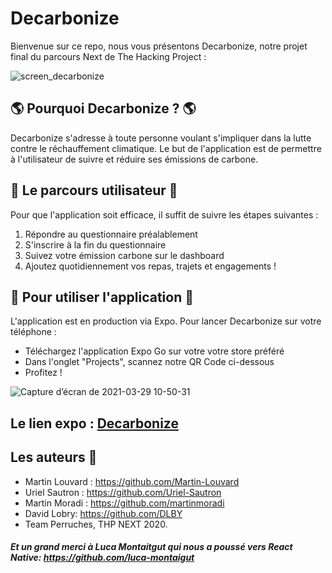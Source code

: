 # Decarbonize

Bienvenue sur ce repo, nous vous présentons Decarbonize, notre projet final du parcours Next 
de The Hacking Project :

![screen_decarbonize](https://user-images.githubusercontent.com/71664981/112820873-5f128a00-9086-11eb-9191-ccdbf0511739.jpg)



## 🌎 Pourquoi Decarbonize ? 🌎

Decarbonize s'adresse à toute personne voulant s'impliquer dans la lutte contre le réchauffement climatique. Le but de l'application est de permettre à l'utilisateur de suivre et réduire ses émissions de carbone.

## 🌱 Le parcours utilisateur 🌱

Pour que l'application soit efficace, il suffit de suivre les étapes suivantes :
1. Répondre au questionnaire préalablement
1. S'inscrire à la fin du questionnaire
1. Suivez votre émission carbone sur le dashboard
1. Ajoutez quotidiennement vos repas, trajets et engagements !

## 📱 Pour utiliser l'application 📱

L'application est en production via Expo. Pour lancer Decarbonize sur votre téléphone :

- Téléchargez l'application Expo Go sur votre votre store préféré
- Dans l'onglet "Projects", scannez notre QR Code ci-dessous
- Profitez !

![Capture d’écran de 2021-03-29 10-50-31](https://user-images.githubusercontent.com/71664981/112818683-135ee100-9084-11eb-8b33-a9c952388445.png)

## Le lien expo : [Decarbonize](https://expo.io/@martinmoradi/projects/decarbonize)

## Les auteurs 🦜

* Martin Louvard : https://github.com/Martin-Louvard
* Uriel Sautron : https://github.com/Uriel-Sautron
* Martin Moradi : https://github.com/martinmoradi
* David Lobry: https://github.com/DLBY
* Team Perruches, THP NEXT 2020.

##### Et un grand merci à Luca Montaitgut qui nous a poussé vers React Native: https://github.com/luca-montaigut

